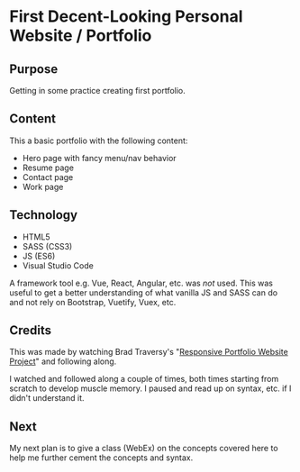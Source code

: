 # First Decent-Looking Personal Website / Portfolio

## Purpose

Getting in some practice creating first portfolio.

## Content

This a basic portfolio with the following content:

- Hero page with fancy menu/nav behavior
- Resume page
- Contact page
- Work page

## Technology

- HTML5
- SASS (CSS3)
- JS (ES6)
- Visual Studio Code

A framework tool e.g. Vue, React, Angular, etc. was _not_ used. This was useful to get a better understanding of what vanilla JS and SASS can do and not rely on Bootstrap, Vuetify, Vuex, etc.

## Credits

This was made by watching Brad Traversy's "[Responsive Portfolio Website Project][video]" and following along.

[video]: https://www.youtube.com/playlist?list=PLillGF-RfqbYoGoCjKoMOkVznV6aSXKzU

I watched and followed along a couple of times, both times starting from scratch to develop muscle memory. I paused and read up on syntax, etc. if I didn't understand it.

## Next

My next plan is to give a class (WebEx) on the concepts covered here to help me further cement the concepts and syntax.
